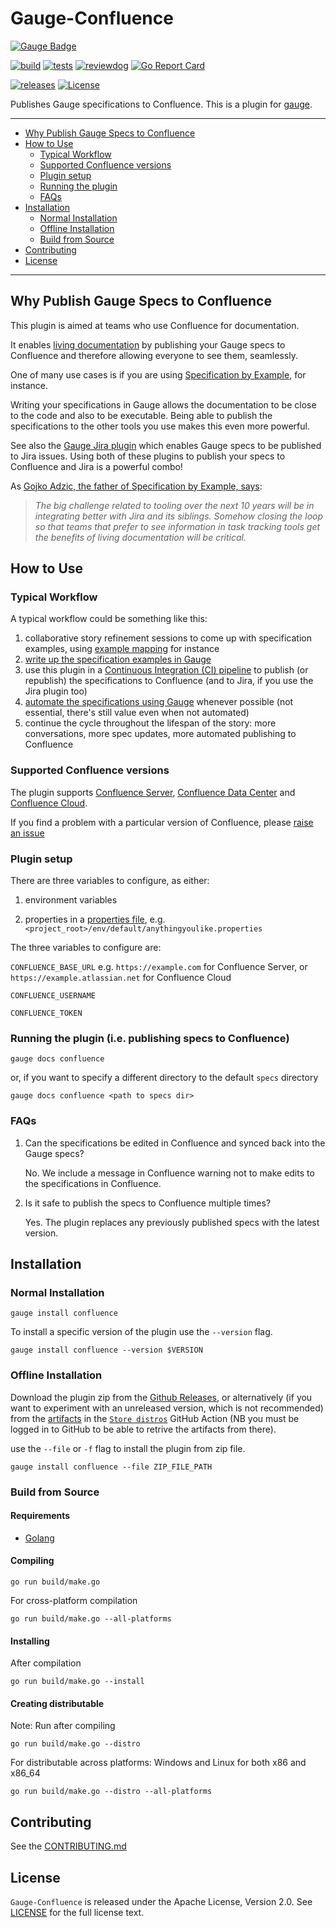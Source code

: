Gauge-Confluence
==========

[![Gauge Badge](https://gauge.org/Gauge_Badge.svg)](https://gauge.org)

[![build](https://github.com/agilepathway/gauge-confluence/workflows/build/badge.svg)](https://github.com/agilepathway/gauge-confluence/actions?query=workflow%3Abuild+event%3Apush+branch%3Amaster)
[![tests](https://github.com/agilepathway/gauge-confluence/workflows/FTs/badge.svg)](https://github.com/agilepathway/gauge-confluence/actions?query=workflow%3AFTs+event%3Apush+branch%3Amaster)
[![reviewdog](https://github.com/agilepathway/gauge-confluence/workflows/reviewdog/badge.svg)](https://github.com/agilepathway/gauge-confluence/actions?query=workflow%3Areviewdog+event%3Apush+branch%3Amaster)
[![Go Report Card](https://goreportcard.com/badge/github.com/agilepathway/gauge-confluence)](https://goreportcard.com/report/github.com/agilepathway/gauge-confluence)

[![releases](https://img.shields.io/github/v/release/agilepathway/gauge-confluence?color=blue&sort=semver)](https://github.com/agilepathway/gauge-confluence/releases)
[![License](https://img.shields.io/github/license/agilepathway/gauge-confluence?color=blue)](LICENSE)


Publishes Gauge specifications to Confluence. This is a plugin for [gauge](https://gauge.org/).
___
* [Why Publish Gauge Specs to Confluence](#why-publish-gauge-specs-to-confluence)
* [How to Use](#how-to-use)
  * [Typical Workflow](#typical-workflow)
  * [Supported Confluence versions](#supported-confluence-versions)
  * [Plugin setup](#plugin-setup)
  * [Running the plugin](#running-the-plugin-ie-publishing-specs-to-confluence)
  * [FAQs](#faqs)
* [Installation](#installation)
  * [Normal Installation](#normal-installation)
  * [Offline Installation](#offline-installation)
  * [Build from Source](#build-from-source)
* [Contributing](#contributing)
* [License](#license)

___


Why Publish Gauge Specs to Confluence
-------------------------------------

This plugin is aimed at teams who use Confluence for documentation. 

It enables [living documentation](https://www.infoq.com/articles/book-review-living-documentation/) by publishing 
your Gauge specs to Confluence and therefore allowing everyone to see them, seamlessly.

One of many use cases is if you are using [Specification by Example](http://specificationbyexample.com), for instance.

Writing your specifications in Gauge allows the documentation to be close to the code and also to be executable.
Being able to publish the specifications to the other tools you use makes this even more powerful.

See also the [Gauge Jira plugin](https://github.com/agilepathway/gauge-jira) which enables Gauge specs to be
published to Jira issues.  Using both of these plugins to publish your specs to Confluence and Jira is a powerful combo!

As [Gojko Adzic, the father of Specification by Example, says](https://gojko.net/2020/03/17/sbe-10-years.html#looking-forward-to-the-next-ten-years):

> *The big challenge related to tooling over the next 10 years will be in integrating better with Jira and its*
> *siblings. Somehow closing the loop so that teams that prefer to see information in task tracking tools get* 
> *the benefits of living documentation will be critical.*


How to Use
----------

### Typical Workflow

A typical workflow could be something like this:

1. collaborative story refinement sessions to come up with specification examples, using 
   [example mapping](https://cucumber.io/blog/bdd/example-mapping-introduction/) for instance
2. [write up the specification examples in Gauge](https://docs.gauge.org/writing-specifications.html)
3. use this plugin in a [Continuous Integration (CI) pipeline](https://www.thoughtworks.com/continuous-integration)
   to publish (or republish) the specifications to Confluence (and to Jira, if you use the Jira plugin too)
4. [automate the specifications using Gauge](https://docs.gauge.org/writing-specifications.html#step-implementations) 
   whenever possible (not essential, there's still value even when not automated)
5. continue the cycle throughout the lifespan of the story: more conversations, more spec updates, 
   more automated publishing to Confluence


### Supported Confluence versions

The plugin supports [Confluence Server](https://www.atlassian.com/software/confluence/download),
[Confluence Data Center](https://www.atlassian.com/software/confluence/download/data-center)
and [Confluence Cloud](https://www.atlassian.com/software/confluence).

If you find a problem with a particular version of Confluence, please
[raise an issue](../../issues)


### Plugin setup

There are three variables to configure, as either:

1. environment variables

2. properties in a 
   [properties file](https://docs.gauge.org/configuration.html#local-configuration-of-gauge-default-properties),
   e.g. `<project_root>/env/default/anythingyoulike.properties`

The three variables to configure are:

`CONFLUENCE_BASE_URL` e.g. `https://example.com` for Confluence Server, or `https://example.atlassian.net` for Confluence Cloud

`CONFLUENCE_USERNAME`

`CONFLUENCE_TOKEN`


### Running the plugin (i.e. publishing specs to Confluence)

`gauge docs confluence`

or, if you want to specify a different directory to the default `specs` directory

`gauge docs confluence <path to specs dir>`


### FAQs

1. Can the specifications be edited in Confluence and synced back into the Gauge specs?

   No.  We include a message in Confluence warning not to make edits to the specifications in Confluence.

2. Is it safe to publish the specs to Confluence multiple times?

   Yes.  The plugin replaces any previously published specs with the latest version.


Installation
------------


### Normal Installation

```
gauge install confluence
```
To install a specific version of the plugin use the ``--version`` flag.

```
gauge install confluence --version $VERSION
```


### Offline Installation

Download the plugin zip from the [Github Releases](https://github.com/agilepathway/gauge-confluence/releases),
or alternatively (if you want to experiment with an unreleased version, which is not recommended) from the
[artifacts](https://docs.github.com/actions/managing-workflow-runs/downloading-workflow-artifacts) in the
[`Store distros`](../../actions?query=workflow%3A%22Store+distros%22) GitHub Action (NB you must be logged
in to GitHub to be able to retrive the artifacts from there).

use the ``--file`` or ``-f`` flag to install the plugin from  zip file.

```
gauge install confluence --file ZIP_FILE_PATH
```

### Build from Source


#### Requirements
* [Golang](http://golang.org/)


#### Compiling

```
go run build/make.go
```

For cross-platform compilation

```
go run build/make.go --all-platforms
```


#### Installing
After compilation

```
go run build/make.go --install
```


#### Creating distributable

Note: Run after compiling

```
go run build/make.go --distro
```

For distributable across platforms: Windows and Linux for both x86 and x86_64

```
go run build/make.go --distro --all-platforms
```


Contributing
------------

See the [CONTRIBUTING.md](./CONTRIBUTING.md)


License
-------

`Gauge-Confluence` is released under the Apache License, Version 2.0. See [LICENSE](LICENSE) for the full license text.
